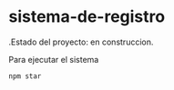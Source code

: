 # sistema-de-registro

.Estado del proyecto: en construccion.

Para ejecutar el sistema

```npm star```
